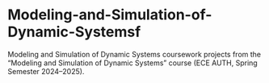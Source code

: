 # Modeling-and-Simulation-of-Dynamic-Systemsf
Modeling and Simulation of Dynamic Systems coursework projects from the “Modeling and Simulation of Dynamic Systems” course (ECE AUTH, Spring Semester 2024–2025).
